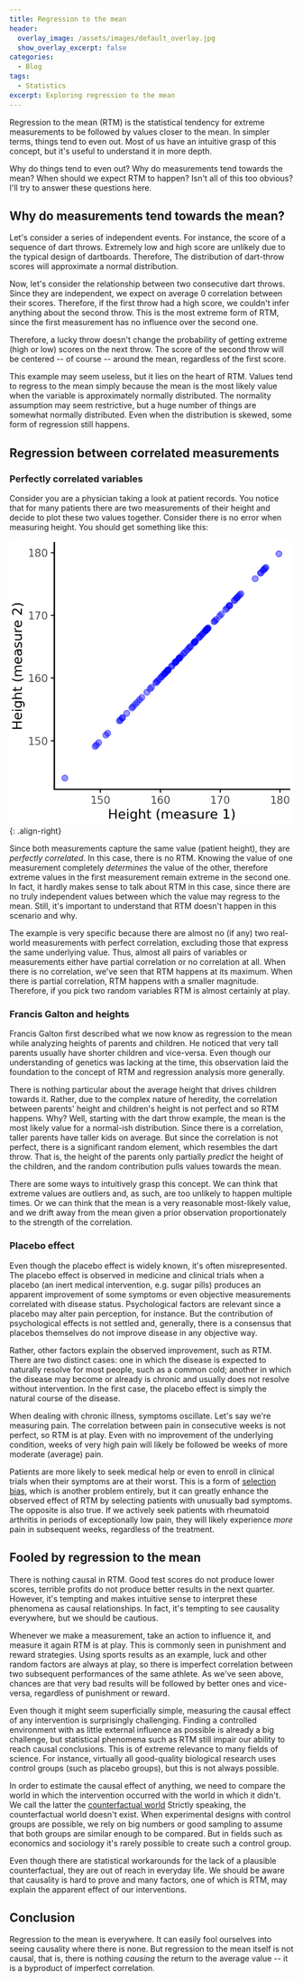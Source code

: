 ```yaml
---
title: Regression to the mean
header:
  overlay_image: /assets/images/default_overlay.jpg
  show_overlay_excerpt: false
categories:
  - Blog
tags:
  - Statistics
excerpt: Exploring regression to the mean
---
```


Regression to the mean (RTM) is the statistical tendency for extreme measurements to be followed by values closer to the mean. In simpler terms, things tend to even out. Most of us have an intuitive grasp of this concept, but it's useful to understand it in more depth.

Why do things tend to even out? Why do measurements tend towards the mean? When should we expect RTM to happen? Isn't all of this too obvious? I'll try to answer these questions here.

## Why do measurements tend towards the mean?

Let's consider a series of independent events. For instance, the score of a sequence of dart throws. Extremely low and high score are unlikely due to the typical design of dartboards. Therefore, The distribution of dart-throw scores will approximate a normal distribution.

Now, let's consider the relationship between two consecutive dart throws. Since they are independent, we expect on average 0 correlation between their scores. Therefore, if the first throw had a high score, we couldn't infer anything about the second throw. This is the most extreme form of RTM, since the first measurement has no influence over the second one.

Therefore, a lucky throw doesn't change the probability of getting extreme (high or low) scores on the next throw. The score of the second throw will be centered -- of course -- around the mean, regardless of the first score.

This example may seem useless, but it lies on the heart of RTM. Values tend to regress to the mean simply because the mean is the most likely value when the variable is approximately normally distributed. The normality assumption may seem restrictive, but a huge number of things are somewhat normally distributed. Even when the distribution is skewed, some form of regression still happens.

## Regression between correlated measurements

### Perfectly correlated variables

Consider you are a physician taking a look at patient records. You notice that for many patients there are two measurements of their height and decide to plot these two values together. Consider there is no error when measuring height. You should get something like this:

![perfect correlation scatter plot](/assets/images/regression_mean/perfect_correlation_scatter_plot.png){: .align-right}

Since both measurements capture the same value (patient height), they are _perfectly correlated_. In this case, there is no RTM. Knowing the value of one measurement completely _determines_ the value of the other, therefore extreme values in the first measurement remain extreme in the second one. In fact, it hardly makes sense to talk about RTM in this case, since there are no truly independent values between which the value may regress to the mean. Still, it's important to understand that RTM doesn't happen in this scenario and why.

The example is very specific because there are almost no (if any) two real-world measurements with perfect correlation, excluding those that express the same underlying value. Thus, almost all pairs of variables or measurements either have partial correlation or no correlation at all. When there is no correlation, we've seen that RTM happens at its maximum. When there is partial correlation, RTM happens with a smaller magnitude. Therefore, if you pick two random variables RTM is almost certainly at play.

### Francis Galton and heights

Francis Galton first described what we now know as regression to the mean while analyzing heights of parents and children. He noticed that very tall parents usually have shorter children and vice-versa. Even though our understanding of genetics was lacking at the time, this observation laid the foundation to the concept of RTM and regression analysis more generally.

There is nothing particular about the average height that drives children towards it. Rather, due to the complex nature of heredity, the correlation between parents' height and children's height is not perfect and so RTM happens. Why? Well, starting with the dart throw example, the mean is the most likely value for a normal-ish distribution. Since there is a correlation, taller parents have taller kids on average. But since the correlation is not perfect, there is a significant random element, which resembles the dart throw. That is, the height of the parents only partially _predict_ the height of the children, and the random contribution pulls values towards the mean.

There are some ways to intuitively grasp this concept. We can think that extreme values are outliers and, as such, are too unlikely to happen multiple times. Or we can think that the mean is a very reasonable most-likely value, and we drift away from the mean given a prior observation proportionately to the strength of the correlation.

### Placebo effect

Even though the placebo effect is widely known, it's often misrepresented. The placebo effect is observed in medicine and clinical trials when a placebo (an inert medical intervention, e.g. sugar pills) produces an apparent improvement of some symptoms or even objective measurements correlated with disease status. Psychological factors are relevant since a placebo may alter pain perception, for instance. But the contribution of psychological effects is not settled and, generally, there is a consensus that placebos themselves do not improve disease in any objective way.

Rather, other factors explain the observed improvement, such as RTM. There are two distinct cases: one in which the disease is expected to naturally resolve for most people, such as a common cold; another in which the disease may become or already is chronic and usually does not resolve without intervention. In the first case, the placebo effect is simply the natural course of the disease.

When dealing with chronic illness, symptoms oscillate. Let's say we're measuring pain. The correlation between pain in consecutive weeks is not perfect, so RTM is at play. Even with no improvement of the underlying condition, weeks of very high pain will likely be followed be weeks of more moderate (average) pain.

Patients are more likely to seek medical help or even to enroll in clinical trials when their symptoms are at their worst. This is a form of [selection bias](https://en.wikipedia.org/wiki/Selection_bias), which is another problem entirely, but it can greatly enhance the observed effect of RTM by selecting patients with unusually bad symptoms. The opposite is also true. If we actively seek patients with rheumatoid arthritis in periods of exceptionally low pain, they will likely experience _more_ pain in subsequent weeks, regardless of the treatment.

## Fooled by regression to the mean

There is nothing causal in RTM. Good test scores do not produce lower scores, terrible profits do not produce better results in the next quarter. However, it's tempting and makes intuitive sense to interpret these phenomena as causal relationships. In fact, it's tempting to see causality everywhere, but we should be cautious.

Whenever we make a measurement, take an action to influence it, and measure it again RTM is at play. This is commonly seen in punishment and reward strategies. Using sports results as an example, luck and other random factors are always at play, so there is imperfect correlation between two subsequent performances of the same athlete. As we've seen above, chances are that very bad results will be followed by better ones and vice-versa, regardless of punishment or reward.

Even though it might seem superficially simple, measuring the causal effect of any intervention is surprisingly challenging. Finding a controlled environment with as little external influence as possible is already a big challenge, but statistical phenomena such as RTM still impair our ability to reach causal conclusions. This is of extreme relevance to many fields of science. For instance, virtually all good-quality biological research uses control groups (such as placebo groups), but this is not always possible.

In order to estimate the causal effect of anything, we need to compare the world in which the intervention occurred with the world in which it didn't. We call the latter the [counterfactual world](https://theincidentaleconomist.com/wordpress/counterfactuals/) Strictly speaking, the counterfactual world doesn't exist. When experimental designs with control groups are possible, we rely on big numbers or good sampling to assume that both groups are similar enough to be compared. But in fields such as economics and sociology it's rarely possible to create such a control group.

Even though there are statistical workarounds for the lack of a plausible counterfactual, they are out of reach in everyday life. We should be aware that causality is hard to prove and many factors, one of which is RTM, may explain the apparent effect of our interventions.

## Conclusion

Regression to the mean is everywhere. It can easily fool ourselves into seeing causality where there is none. But regression to the mean itself is not causal, that is, there is nothing _causing_ the return to the average value -- it is a byproduct of imperfect correlation.

